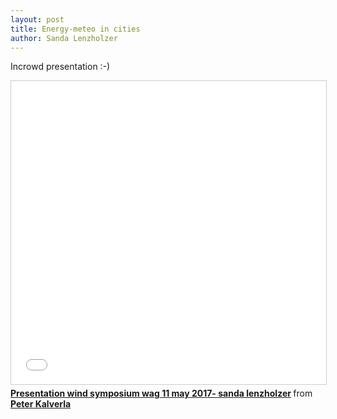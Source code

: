 ```yaml
---
layout: post
title: Energy-meteo in cities
author: Sanda Lenzholzer
---
```


Incrowd presentation :-)

<iframe src="//www.slideshare.net/slideshow/embed_code/key/ff04oD9hgc5F3f" width="595" height="485" frameborder="0" marginwidth="0" marginheight="0" scrolling="no" style="border:1px solid #CCC; border-width:1px; margin-bottom:5px; max-width: 100%;" allowfullscreen> </iframe> <div style="margin-bottom:5px"> <strong> <a href="//www.slideshare.net/PeterKalverla/presentation-wind-symposium-wag-11-may-2017-sanda-lenzholzer" title="Presentation wind symposium wag 11 may 2017- sanda lenzholzer" target="_blank">Presentation wind symposium wag 11 may 2017- sanda lenzholzer</a> </strong> from <strong><a target="_blank" href="https://www.slideshare.net/PeterKalverla">Peter Kalverla</a></strong> </div>

